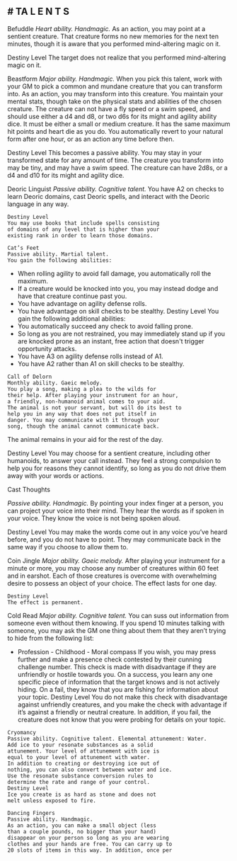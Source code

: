 ## # TA L E N T S

Befuddle
_Heart ability. Handmagic._
As an action, you may point at a sentient
creature. That creature forms no new memories for
the next ten minutes, though it is aware that you
performed mind-altering magic on it.

Destiny Level
The target does not realize that you performed
mind-altering magic on it.

Beastform
_Major ability. Handmagic._
When you pick this talent, work with your GM to
pick a common and mundane creature that you can
transform into. As an action, you may transform into
this creature. You maintain your mental stats, though
take on the physical stats and abilities of the chosen
creature.
The creature can not have a fly speed or a swim
speed, and should use either a d4 and d8, or two d6s
for its might and agility ability dice. It must be either
a small or medium creature. It has the same
maximum hit points and heart die as you do.
You automatically revert to your natural form
after one hour, or as an action any time before then.

Destiny Level
This becomes a passive ability. You may stay in
your transformed state for any amount of time. The
creature you transform into may be tiny, and may
have a swim speed. The creature can have 2d8s, or a
d4 and d10 for its might and agility dice.

Deoric Linguist
_Passive ability. Cognitive talent._
You have A2 on checks to learn Deoric domains,
cast Deoric spells, and interact with the Deoric
language in any way.

```
Destiny Level
You may use books that include spells consisting
of domains of any level that is higher than your
existing rank in order to learn those domains.
```

```
Cat’s Feet
Passive ability. Martial talent.
You gain the following abilities:
```

- When rolling agility to avoid fall damage, you
  automatically roll the maximum.
- If a creature would be knocked into you, you
  may instead dodge and have that creature continue
  past you.
- You have advantage on agility defense rolls.
- You have advantage on skill checks to be
  stealthy.
  Destiny Level
  You gain the following additional abilities:
- You automatically succeed any check to avoid
  falling prone.
- So long as you are not restrained, you may
  immediately stand up if you are knocked prone as
  an instant, free action that doesn't trigger
  opportunity attacks.
- You have A3 on agility defense rolls instead of
  A1.
- You have A2 rather than A1 on skill checks to
  be stealthy.

```
Call of Delorn
Monthly ability. Gaeic melody.
You play a song, making a plea to the wilds for
their help. After playing your instrument for an hour,
a friendly, non-humanoid animal comes to your aid.
The animal is not your servant, but will do its best to
help you in any way that does not put itself in
danger. You may communicate with it through your
song, though the animal cannot communicate back.
```

The animal remains in your aid for the rest of the
day.

Destiny Level
You may choose for a sentient creature,
including other humanoids, to answer your call
instead. They feel a strong compulsion to help you
for reasons they cannot identify, so long as you do
not drive them away with your words or actions.

Cast Thoughts

_Passive ability. Handmagic._
By pointing your index finger at a person, you
can project your voice into their mind. They hear the
words as if spoken in your voice. They know the
voice is not being spoken aloud.

Destiny Level
You may make the words come out in any voice
you’ve heard before, and you do not have to point.
They may communicate back in the same way if you
choose to allow them to.

Coin Jingle
_Major ability. Gaeic melody._
After playing your instrument for a minute or
more, you may choose any number of creatures
within 60 feet and in earshot. Each of those creatures
is overcome with overwhelming desire to possess an
object of your choice. The effect lasts for one day.

```
Destiny Level
The effect is permanent.
```

Cold Read
_Major ability. Cognitive talent._
You can suss out information from someone even
without them knowing. If you spend 10 minutes
talking with someone, you may ask the GM one
thing about them that they aren’t trying to hide from
the following list:

- Profession - Childhood - Moral compass
  If you wish, you may press further and make a
  presence check contested by their cunning challenge
  number. This check is made with disadvantage if
  they are unfriendly or hostile towards you. On a
  success, you learn any one specific piece of
  information that the target knows and is not actively
  hiding. On a fail, they know that you are fishing for
  information about your topic.
  Destiny Level
  You do not make this check with disadvantage
  against unfriendly creatures, and you make the check
  with advantage if it’s against a friendly or neutral
  creature. In addition, if you fail, the creature does not
  know that you were probing for details on your
  topic.

```
Cryomancy
Passive ability. Cognitive talent. Elemental attunement: Water.
Add ice to your resonate substances as a solid
attunement. Your level of attunement with ice is
equal to your level of attunement with water.
In addition to creating or destroying ice out of
nothing, you can also convert between water and ice.
Use the resonate substance conversion rules to
determine the rate and range of your control.
Destiny Level
Ice you create is as hard as stone and does not
melt unless exposed to fire.
```

```
Dancing Fingers
Passive ability. Handmagic.
As an action, you can make a small object (less
than a couple pounds, no bigger than your hand)
disappear on your person so long as you are wearing
clothes and your hands are free. You can carry up to
20 slots of items in this way. In addition, once per
```
